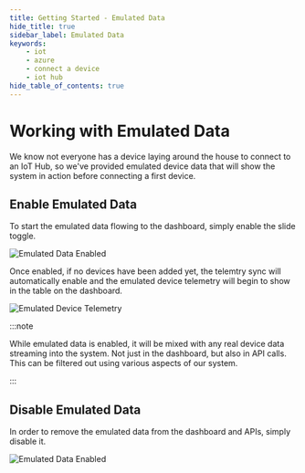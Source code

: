 ```yaml
---
title: Getting Started - Emulated Data
hide_title: true
sidebar_label: Emulated Data
keywords:
    - iot
    - azure
    - connect a device
    - iot hub
hide_table_of_contents: true
---
```


# Working with Emulated Data

We know not everyone has a device laying around the house to connect to an IoT Hub, so we've provided emulated device data that will show the system in action before connecting a first device.

## Enable Emulated Data

To start the emulated data flowing to the dashboard, simply enable the slide toggle.

![Emulated Data Enabled](/img/screenshots/dashboard-emulated-enabled.png)

Once enabled, if no devices have been added yet, the telemtry sync will automatically enable and the emulated device telemetry will begin to show in the table on the dashboard.  

![Emulated Device Telemetry](/img/screenshots/dashboard-emulated-telemetry.png)

:::note

While emulated data is enabled, it will be mixed with any real device data streaming into the system.  Not just in the dashboard, but also in API calls.  This can be filtered out using various aspects of our system.

:::

## Disable Emulated Data

In order to remove the emulated data from the dashboard and APIs, simply disable it.

![Emulated Data Enabled](/img/screenshots/dashboard-emulated-disabled.png)
